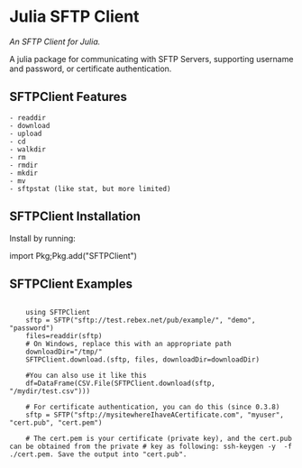 # Julia SFTP Client 

*An SFTP Client for Julia.*

A julia package for communicating with SFTP Servers, supporting username and password, or certificate authentication. 

## SFTPClient Features

    - readdir
    - download
    - upload 
    - cd
    - walkdir
    - rm 
    - rmdir
    - mkdir
    - mv
    - sftpstat (like stat, but more limited)
## SFTPClient Installation

Install by running:

import Pkg;Pkg.add("SFTPClient")

## SFTPClient Examples

```

    using SFTPClient
    sftp = SFTP("sftp://test.rebex.net/pub/example/", "demo", "password")
    files=readdir(sftp)
    # On Windows, replace this with an appropriate path
    downloadDir="/tmp/"
    SFTPClient.download.(sftp, files, downloadDir=downloadDir)

```

```
    #You can also use it like this
    df=DataFrame(CSV.File(SFTPClient.download(sftp, "/mydir/test.csv")))

    # For certificate authentication, you can do this (since 0.3.8)
    sftp = SFTP("sftp://mysitewhereIhaveACertificate.com", "myuser", "cert.pub", "cert.pem")
   
    # The cert.pem is your certificate (private key), and the cert.pub can be obtained from the private # key as following: ssh-keygen -y  -f ./cert.pem. Save the output into "cert.pub". 

```

